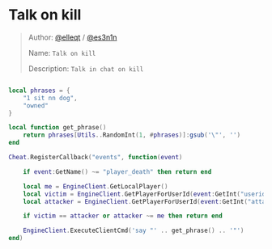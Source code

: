 # Talk on kill

> Author: [@elleqt](https://github.com/elleqt) / [@es3n1n](https://github.com/es3n1n/)
>
> Name: `Talk on kill`  
>
> Description: `Talk in chat on kill`

```lua

local phrases = {
	"1 sit nn dog",
	"owned"
}

local function get_phrase()
	return phrases[Utils..RandomInt(1, #phrases)]:gsub('\"', '')
end

Cheat.RegisterCallback("events", function(event)

    if event:GetName() ~= "player_death" then return end

    local me = EngineClient.GetLocalPlayer()
    local victim = EngineClient.GetPlayerForUserId(event:GetInt("userid"))
    local attacker = EngineClient.GetPlayerForUserId(event:GetInt("attacker"))

    if victim == attacker or attacker ~= me then return end

    EngineClient.ExecuteClientCmd('say "' .. get_phrase() .. '"')
end)

```
